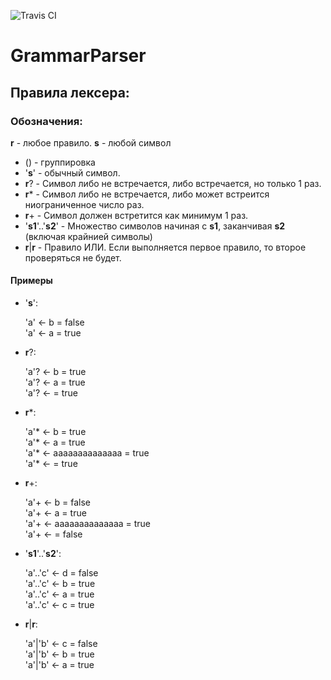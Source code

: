 ![Travis CI](https://travis-ci.org/LastSprint/GrammarParser.svg?branch=master)
# GrammarParser

## Правила лексера:
### Обозначения:
**r** - любое правило.
**s** - любой символ

- () - группировка
- '**s**' - обычный символ.
- **r**? - Символ либо не встречается, либо встречается, но только 1 раз.
- **r**\* - Символ либо не встречается, либо может встреится ниограниченное число раз.
- **r**+ - Символ должен встретится как минимум 1 раз.
- '**s1**'..'**s2**' - Множество символов начиная с **s1**, заканчивая **s2** (включая крайнией символы)
- **r**|**r** - Правило ИЛИ. Если выполняется первое правило, то второе проверяться не будет.

#### Примеры

- '**s**':

   'a' <- b = false  
   'a' <- a = true
  
- **r**?:

   'a'? <- b = true  
   'a'? <- a = true  
   'a'? <- = true
  
- **r**\*:

   'a'* <- b = true  
   'a'* <- a = true  
   'a'* <- aaaaaaaaaaaaaa = true  
   'a'* <- = true
  
- **r**+:

   'a'+ <- b = false  
   'a'+ <- a = true  
   'a'+ <- aaaaaaaaaaaaaa = true  
   'a'+ <- = false
  
- '**s1**'..'**s2**':

   'a'..'c' <- d = false  
   'a'..'c' <- b = true  
   'a'..'c' <- a = true  
   'a'..'c' <- c = true
  
- **r**|**r**:

   'a'|'b' <- c = false  
   'a'|'b' <- b = true  
   'a'|'b' <- a = true
